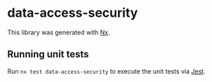 # data-access-security

This library was generated with [Nx](https://nx.dev).

## Running unit tests

Run `nx test data-access-security` to execute the unit tests via [Jest](https://jestjs.io).

